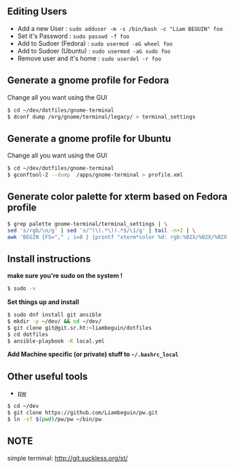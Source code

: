 
Editing Users
---------------
* Add a new User : `sudo adduser -m -s /bin/bash -c "Liam BEGUIN" foo`
* Set it's Password : `sudo passwd -f foo`
* Add to Sudoer (Fedora) : `sudo usermod -aG wheel foo`
* Add to Sudoer (Ubuntu) : `sudo usermod -aG sudo foo`
* Remove user and it's home : `sudo userdel -r foo`

Generate a gnome profile for Fedora
-------------------------------

Change all you want using the GUI

```sh
$ cd ~/dev/dotfiles/gnome-terminal
$ dconf dump /org/gnome/terminal/legacy/ > terminal_settings
```
Generate a gnome profile for Ubuntu
-------------------------------

Change all you want using the GUI

```sh
$ cd ~/dev/dotfiles/gnome-terminal
$ gconftool-2 --dump  /apps/gnome-terminal > profile.xml
```

Generate color palette for xterm based on Fedora profile
--------------------------------------------------------

```sh
$ grep palette gnome-terminal/terminal_settings | \
sed 's/rgb/\n/g' | sed 's/^(\(.*\)).*$/\1/g' | tail -n+2 | \
awk 'BEGIN {FS="," ; i=0 } {printf "xterm*color %d: rgb:%02X/%02X/%02X \n", i, $1, $2, $3; i++}'
```

Install instructions
---------------------

**make sure you're sudo on the system !**

```sh
$ sudo -v
```

**Set things up and install**

```sh
$ sudo dnf install git ansible
$ mkdir -p ~/dev/ && cd ~/dev/
$ git clone git@git.sr.ht:~liambeguin/dotfiles
$ cd dotfiles
$ ansible-playbook -K local.yml
```

**Add Machine specific (or private) stuff to `~/.bashrc_local`**

Other useful tools
---------

* [pw](https://github.com/Liambeguin/pw)

```sh
$ cd ~/dev
$ git clone https://github.com/Liambeguin/pw.git
$ ln -sf $(pwd)/pw/pw ~/bin/pw
```

NOTE
---

simple terminal: http://git.suckless.org/st/
